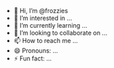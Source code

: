 - 👋 Hi, I’m @frozzies
- 👀 I’m interested in ...
- 🌱 I’m currently learning ...
- 💞️ I’m looking to collaborate on ...
- 📫 How to reach me ...
- 😄 Pronouns: ...
- ⚡ Fun fact: ...

<!---
frozzies/frozzies is a ✨ special ✨ repository because its `README.md` (this file) appears on your GitHub profile.
You can click the Preview link to take a look at your changes.
--->
